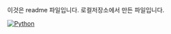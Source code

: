 이것은 readme 파일입니다.
로컬저장소에서 만든 파일입니다.

[![Python](https://img.shields.io/pypi/pyversions/tensorflow.svg)](https://badge.fury.io/py/tensorflow)
